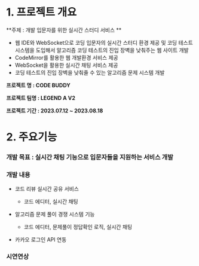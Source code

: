# 1. 프로젝트 개요
**주제 : 개발 입문자를 위한 실시간 스터디 서비스 **

* 웹 IDE와 WebSocket으로 코딩 입문자의 실시간 스터디 환경 제공 및 코딩 테스트 시스템을 도입해서 알고리즘 코딩 테스트의 진입 장벽을 낮춰주는 웹 사이트 개발
* CodeMirror를 활용한 웹 개발환경 서비스 제공
* WebSocket을 활용한 실시간 채팅 서비스 제공
* 코딩 테스트의 진입 장벽을 낮춰줄 수 있는 알고리즘 문제 시스템 개발

**프로젝트 명 : CODE BUDDY**

**프로젝트 팀명 : LEGEND A V2**

**프로젝트 기간 : 2023.07.12 ~ 2023.08.18**

# 2. 주요기능
### 개발 목표 : 실시간 채팅 기능으로 입문자들을 지원하는 서비스 개발


### 개발 내용 
* 코드 리뷰 실시간 공유 서비스
   - 코드 에디터, 실시간 채팅

* 알고리즘 문제 풀이 경쟁 시스템 기능
   - 코드 에디터, 문제풀이 정답확인 로직, 실시간 채팅

*  카카오 로그인 API 연동

### 시연연상
<img src=''>


